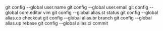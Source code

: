 git config --global user.name <name>
git config --global user.email <email>
git config --global core.editor vim
git config --global alias.st status
git config --global alias.co checkout
git config --global alias.br branch
git config --global alias.up rebase
git config --global alias.ci commit
